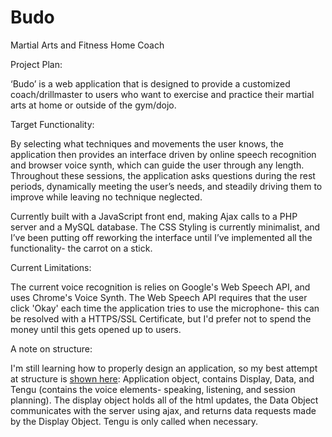 # Budo
Martial Arts and Fitness Home Coach

Project Plan:

‘Budo’ is a web application that is designed to provide a customized coach/drillmaster to users who want to exercise and practice their martial arts at home or outside of the gym/dojo.

Target Functionality:

By selecting what techniques and movements the user knows, the application then provides an interface driven by online speech recognition and browser voice synth, which can guide the user through any length. Throughout these sessions, the application asks questions during the rest periods, dynamically meeting the user’s needs, and steadily driving them to improve while leaving no technique neglected.

Currently built with a JavaScript front end, making Ajax calls to a PHP server and a MySQL database. The CSS Styling is currently minimalist, and I’ve been putting off reworking the interface until I’ve implemented all the functionality- the carrot on a stick.

Current Limitations:

The current voice recognition is relies on Google's Web Speech API, and uses Chrome's Voice Synth.
The Web Speech API requires that the user click 'Okay' each time the application tries to use the microphone- this can be resolved with a HTTPS/SSL Certificate, but I'd prefer not to spend the money until this gets opened up to users.

A note on structure:

I'm still learning how to properly design an application, so my best attempt at structure is <a href="https://drive.google.com/file/d/0BwQwNu9_v0ymS1NiendFZXp3LVk/view?usp=sharing">shown here</a>:
Application object, contains Display, Data, and Tengu (contains the voice elements- speaking, listening, and session planning). The display object holds all of the html updates, the Data Object communicates with the server using ajax, and returns data requests made by the Display Object. Tengu is only called when necessary.
